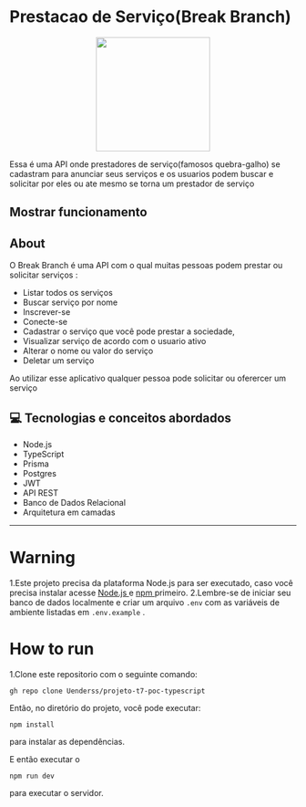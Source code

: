 # Prestacao de Serviço(Break Branch)
<p align = "center">
   <img src="https://ibb.co/CtD666W" alt="" width="200" />
</p>


Essa é uma API onde prestadores de serviço(famosos quebra-galho) se cadastram para anunciar seus serviços e os usuarios podem buscar e solicitar por eles ou ate mesmo se torna um prestador de serviço

## Mostrar funcionamento


## About
O Break Branch é uma API com o qual muitas pessoas podem prestar ou solicitar serviços :

- Listar todos os serviços
- Buscar serviço por nome
- Inscrever-se
- Conecte-se
- Cadastrar o serviço que você pode prestar a sociedade,
- Visualizar serviço de acordo com o usuario ativo
- Alterar o nome ou valor do serviço
- Deletar um serviço

Ao utilizar esse aplicativo qualquer pessoa pode solicitar ou oferercer um serviço

##  💻 Tecnologias e conceitos abordados

- Node.js
- TypeScript
- Prisma
- Postgres
- JWT
- API REST
- Banco de Dados Relacional
- Arquitetura em camadas

---
#  Warning
1.Este projeto precisa da plataforma Node.js para ser executado, caso você precisa instalar acesse [ Node.js ](https://nodejs.org/en/download/) 
e [ npm ](https://www.npmjs.com/ ) primeiro.
2.Lembre-se de iniciar seu banco de dados localmente e criar um arquivo `.env` com as variáveis ​​de ambiente listadas em `.env.example` .

#  How to run

1.Clone este repositorio com o seguinte comando:

```
gh repo clone Uenderss/projeto-t7-poc-typescript
```

Então, no diretório do projeto, você pode executar:

```
npm install
```

para instalar as dependências.

E então executar o

```
npm run dev
```
para executar o servidor.

